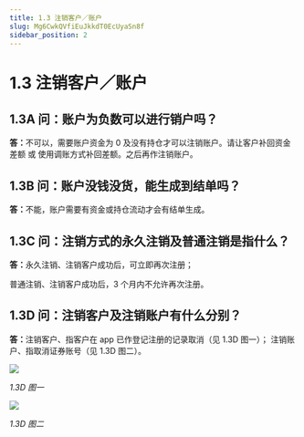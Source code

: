 ```yaml
---
title: 1.3 注销客户／账户
slug: Mg6CwkQVfiEuJkkdT0EcUyaSn8f
sidebar_position: 2
---
```



# 1.3 注销客户／账户

## 1.3A 问：账户为负数可以进行销户吗？

<b>答：</b>不可以，需要账户资金为 0 及没有持仓才可以注销账户。请让客户补回资金差额 或 使用调账方式补回差额。之后再作注销账户。


## 1.3B 问：账户没钱没货，能生成到结单吗？

<b>答：</b>不能，账户需要有资金或持仓流动才会有结单生成。

## 1.3C 问：注销方式的永久注销及普通注销是指什么？

<b>答：</b>永久注销、注销客户成功后，可立即再次注册；

普通注销、注销客户成功后，3 个月内不允许再次注册。

## 1.3D 问：注销客户及注销账户有什么分别？

<b>答：</b>注销客户、指客户在 app 已作登记注册的记录取消（见 1.3D 图一）；
 注销账户、指取消证券账号（见 1.3D 图二）。

<img src="/assets/KjpMb2Gcso9YcdxzCdnc6ixjnmL.png" src-width="2658" src-height="1180" align="center"/>

<em>1.3D 图一</em>

<img src="/assets/GZeFbgbS3oaZFbx2h7vcS1Gzn4e.png" src-width="2660" src-height="1308" align="center"/>

<em>1.3D 图二</em>

